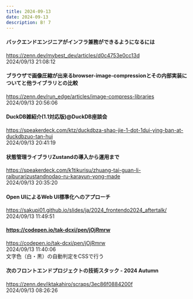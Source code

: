 ```yaml
---
title: 2024-09-13
date: 2024-09-13
description: B! 7
---
```


#### バックエンドエンジニアがインフラ兼務ができるようになるには
https://zenn.dev/mybest_dev/articles/d0c4753e0cc13d<br>
2024/09/13 21:08:12<br>


#### ブラウザで画像圧縮が出来るbrowser-image-compressionとその内部実装についてと他ライブラリとの比較
https://zenn.dev/run_edge/articles/image-compress-libraries<br>
2024/09/13 20:56:06<br>


#### DuckDB雑紹介(1.1対応版)@DuckDB座談会
https://speakerdeck.com/ktz/duckdbza-shao-jie-1-dot-1dui-ying-ban-at-duckdbzuo-tan-hui<br>
2024/09/13 20:41:19<br>


#### 状態管理ライブラリZustandの導入から運用まで
https://speakerdeck.com/k1tikurisu/zhuang-tai-guan-li-raiburarizustandnodao-ru-karayun-yong-made<br>
2024/09/13 20:35:20<br>


#### Open UIによるWeb UI標準化へのアプローチ
https://sakupi01.github.io/slides/ja/2024_frontendo2024_aftertalk/<br>
2024/09/13 11:49:51<br>


#### https://codepen.io/tak-dcxi/pen/jOjRmrw
https://codepen.io/tak-dcxi/pen/jOjRmrw<br>
2024/09/13 11:40:06<br>
文字色（白・黒）の自動判定をCSSで行う


#### 次のフロントエンドプロジェクトの技術スタック - 2024 Autumn
https://zenn.dev/iktakahiro/scraps/3ec86f0884200f<br>
2024/09/13 08:26:26<br>


